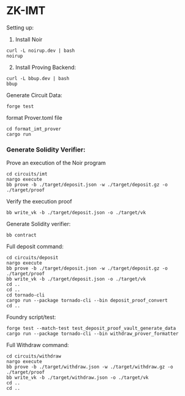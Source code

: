 # ZK-IMT



Setting up:

1) Install Noir
```
curl -L noirup.dev | bash
noirup
```

2) Install Proving Backend:
```
curl -L bbup.dev | bash
bbup
```

Generate Circuit Data:
```
forge test 
```

format Prover.toml file
```
cd format_imt_prover
cargo run
```

### Generate Solidity Verifier:

Prove an execution of the Noir program
```
cd circuits/imt
nargo execute
bb prove -b ./target/deposit.json -w ./target/deposit.gz -o ./target/proof
```


Verify the execution proof
```
bb write_vk -b ./target/deposit.json -o ./target/vk
```

Generate Solidity verifier:
```
bb contract
```



Full deposit command:

```
cd circuits/deposit
nargo execute
bb prove -b ./target/deposit.json -w ./target/deposit.gz -o ./target/proof
bb write_vk -b ./target/deposit.json -o ./target/vk
cd ..
cd ..
cd tornado-cli 
cargo run --package tornado-cli --bin deposit_proof_convert 
cd ..
```

Foundry script/test:
```
forge test --match-test test_deposit_proof_vault_generate_data
cargo run --package tornado-cli --bin withdraw_prover_formatter
```

Full Withdraw command:

```
cd circuits/withdraw
nargo execute
bb prove -b ./target/withdraw.json -w ./target/withdraw.gz -o ./target/proof
bb write_vk -b ./target/withdraw.json -o ./target/vk
cd ..
cd ..
```